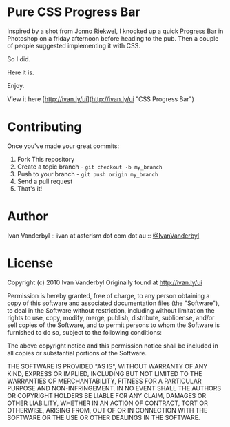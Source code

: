 Pure CSS Progress Bar
=====================

Inspired by a shot from [Jonno Riekwel](http://dribbble.com/shots/33322-Modal-upload), I knocked up a quick [Progress Bar](http://dribbble.com/shots/55908-Progress-Bar "Dribbble - Progress Bar by Ivan Vanderbyl") in Photoshop on a friday afternoon before heading to the pub. Then a couple of people suggested implementing it with CSS.

So I did.

Here it is.

Enjoy.

View it here [http://ivan.ly/ui](http://ivan.ly/ui "CSS Progress Bar")

Contributing
============

Once you've made your great commits:

1. Fork This repository
2. Create a topic branch - `git checkout -b my_branch`
3. Push to your branch - `git push origin my_branch`
4. Send a pull request
5. That's it!

Author
======

Ivan Vanderbyl :: ivan at asterism dot com dot au :: [@IvanVanderbyl](http://twitter.com/ivanvanderbyl)

License
=======

Copyright (c) 2010 Ivan Vanderbyl
Originally found at http://ivan.ly/ui

Permission is hereby granted, free of charge, to any person obtaining a copy
of this software and associated documentation files (the "Software"), to deal
in the Software without restriction, including without limitation the rights
to use, copy, modify, merge, publish, distribute, sublicense, and/or sell
copies of the Software, and to permit persons to whom the Software is
furnished to do so, subject to the following conditions:

The above copyright notice and this permission notice shall be included in
all copies or substantial portions of the Software.

THE SOFTWARE IS PROVIDED "AS IS", WITHOUT WARRANTY OF ANY KIND, EXPRESS OR
IMPLIED, INCLUDING BUT NOT LIMITED TO THE WARRANTIES OF MERCHANTABILITY,
FITNESS FOR A PARTICULAR PURPOSE AND NON-INFRINGEMENT. IN NO EVENT SHALL THE
AUTHORS OR COPYRIGHT HOLDERS BE LIABLE FOR ANY CLAIM, DAMAGES OR OTHER
LIABILITY, WHETHER IN AN ACTION OF CONTRACT, TORT OR OTHERWISE, ARISING FROM,
OUT OF OR IN CONNECTION WITH THE SOFTWARE OR THE USE OR OTHER DEALINGS IN
THE SOFTWARE.